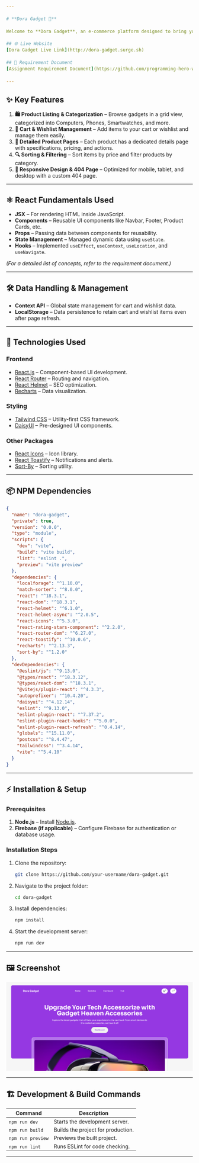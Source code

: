 ```yaml
---

# **Dora Gadget 🛒**  

Welcome to **Dora Gadget**, an e-commerce platform designed to bring you the latest and greatest gadgets. Explore our wide range of products, add them to your cart, and manage your wishlist effortlessly.  

## 🌐 Live Website  
[Dora Gadget Live Link](http://dora-gadget.surge.sh)  

## 📄 Requirement Document  
[Assignment Requirement Document](https://github.com/programming-hero-web-course2/b10a8-gadget-heaven-adnanmahmud0/blob/main/public/Batch-10_Assignment-08-.pdf)  

---
```


## ✨ Key Features  
1. **🛍️ Product Listing & Categorization** – Browse gadgets in a grid view, categorized into Computers, Phones, Smartwatches, and more.  
2. **🛒 Cart & Wishlist Management** – Add items to your cart or wishlist and manage them easily.  
3. **📄 Detailed Product Pages** – Each product has a dedicated details page with specifications, pricing, and actions.  
4. **🔍 Sorting & Filtering** – Sort items by price and filter products by category.  
5. **📱 Responsive Design & 404 Page** – Optimized for mobile, tablet, and desktop with a custom 404 page.  

---

## ⚛️ React Fundamentals Used  
- **JSX** – For rendering HTML inside JavaScript.  
- **Components** – Reusable UI components like Navbar, Footer, Product Cards, etc.  
- **Props** – Passing data between components for reusability.  
- **State Management** – Managed dynamic data using `useState`.  
- **Hooks** – Implemented `useEffect`, `useContext`, `useLocation`, and `useNavigate`.  

*(For a detailed list of concepts, refer to the requirement document.)*  

---

## 🛠️ Data Handling & Management  
- **Context API** – Global state management for cart and wishlist data.  
- **LocalStorage** – Data persistence to retain cart and wishlist items even after page refresh.  

---

## 🚀 Technologies Used  

### **Frontend**  
- [React.js](https://reactjs.org/) – Component-based UI development.  
- [React Router](https://reactrouter.com/) – Routing and navigation.  
- [React Helmet](https://github.com/nfl/react-helmet) – SEO optimization.  
- [Recharts](https://recharts.org/) – Data visualization.  

### **Styling**  
- [Tailwind CSS](https://tailwindcss.com/) – Utility-first CSS framework.  
- [DaisyUI](https://daisyui.com/) – Pre-designed UI components.  

### **Other Packages**  
- [React Icons](https://react-icons.github.io/react-icons/) – Icon library.  
- [React Toastify](https://fkhadra.github.io/react-toastify/) – Notifications and alerts.  
- [Sort-By](https://www.npmjs.com/package/sort-by) – Sorting utility.  

---

## 📦 NPM Dependencies  

```json
{
  "name": "dora-gadget",
  "private": true,
  "version": "0.0.0",
  "type": "module",
  "scripts": {
    "dev": "vite",
    "build": "vite build",
    "lint": "eslint .",
    "preview": "vite preview"
  },
  "dependencies": {
    "localforage": "^1.10.0",
    "match-sorter": "^8.0.0",
    "react": "^18.3.1",
    "react-dom": "^18.3.1",
    "react-helmet": "^6.1.0",
    "react-helmet-async": "^2.0.5",
    "react-icons": "^5.3.0",
    "react-rating-stars-component": "^2.2.0",
    "react-router-dom": "^6.27.0",
    "react-toastify": "^10.0.6",
    "recharts": "^2.13.3",
    "sort-by": "^1.2.0"
  },
  "devDependencies": {
    "@eslint/js": "^9.13.0",
    "@types/react": "^18.3.12",
    "@types/react-dom": "^18.3.1",
    "@vitejs/plugin-react": "^4.3.3",
    "autoprefixer": "^10.4.20",
    "daisyui": "^4.12.14",
    "eslint": "^9.13.0",
    "eslint-plugin-react": "^7.37.2",
    "eslint-plugin-react-hooks": "^5.0.0",
    "eslint-plugin-react-refresh": "^0.4.14",
    "globals": "^15.11.0",
    "postcss": "^8.4.47",
    "tailwindcss": "^3.4.14",
    "vite": "^5.4.10"
  }
}
```

---

## ⚡ Installation & Setup  

### **Prerequisites**  
1. **Node.js** – Install [Node.js](https://nodejs.org/).  
2. **Firebase (if applicable)** – Configure Firebase for authentication or database usage.  

### **Installation Steps**  
1. Clone the repository:  
   ```bash
   git clone https://github.com/your-username/dora-gadget.git
   ```
2. Navigate to the project folder:  
   ```bash
   cd dora-gadget
   ```
3. Install dependencies:  
   ```bash
   npm install
   ```
4. Start the development server:  
   ```bash
   npm run dev
   ```

---

## 🖼️ Screenshot  
![Dora Gadget Homepage](https://raw.githubusercontent.com/adnanmahmud0/Dora-Gadget/refs/heads/main/Screenshot%202025-01-05%20162442.png)


---

## 🏗️ Development & Build Commands  

| Command           | Description                            |
|------------------|--------------------------------|
| `npm run dev`    | Starts the development server. |
| `npm run build`  | Builds the project for production. |
| `npm run preview` | Previews the built project. |
| `npm run lint`   | Runs ESLint for code checking. |

---

